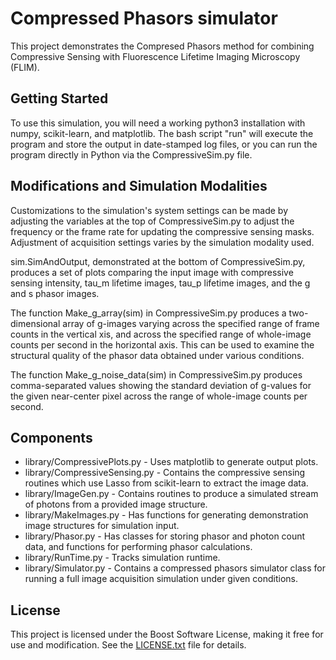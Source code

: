 # Compressed Phasors simulator

This project demonstrates the Compresed Phasors method for combining Compressive Sensing with Fluorescence Lifetime Imaging Microscopy (FLIM).

## Getting Started

To use this simulation, you will need a working python3 installation with numpy, scikit-learn, and matplotlib.  The bash script "run" will execute the program and store the output in date-stamped log files, or you can run the program directly in Python via the CompressiveSim.py file.

## Modifications and Simulation Modalities

Customizations to the simulation's system settings can be made by adjusting the variables at the top of CompressiveSim.py to adjust the frequency or the frame rate for updating the compressive sensing masks.  Adjustment of acquisition settings varies by the simulation modality used.

sim.SimAndOutput, demonstrated at the bottom of CompressiveSim.py, produces a set of plots comparing the input image with compressive sensing intensity, tau\_m lifetime images, tau\_p lifetime images, and the g and s phasor images.

The function Make\_g\_array(sim) in CompressiveSim.py produces a two-dimensional array of g-images varying across the specified range of frame counts in the vertical xis, and across the specified range of whole-image counts per second in the horizontal axis.  This can be used to examine the structural quality of the phasor data obtained under various conditions.

The function Make\_g\_noise\_data(sim) in CompressiveSim.py produces comma-separated values showing the standard deviation of g-values for the given near-center pixel across the range of whole-image counts per second.

## Components

* library/CompressivePlots.py - Uses matplotlib to generate output plots.
* library/CompressiveSensing.py - Contains the compressive sensing routines which use Lasso from scikit-learn to extract the image data.
* library/ImageGen.py - Contains routines to produce a simulated stream of photons from a provided image structure.
* library/MakeImages.py - Has functions for generating demonstration image structures for simulation input.
* library/Phasor.py - Has classes for storing phasor and photon count data, and functions for performing phasor calculations.
* library/RunTime.py - Tracks simulation runtime.
* library/Simulator.py - Contains a compressed phasors simulator class for running a full image acquisition simulation under given conditions.

## License

This project is licensed under the Boost Software License, making it free for use and modification.  See the [LICENSE.txt](LICENSE.txt) file for details.

